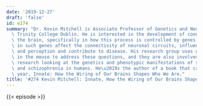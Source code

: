 ```yaml
---
date: '2019-12-27'
draft: 'false'
id: e274
summary: "Dr. Kevin Mitchell is Associate Professor of Genetics and Neuroscience at\
  \ Trinity College Dublin. He is interested in the development of connectivity in\
  \ the brain, specifically in how this process is controlled by genes and how mutations\
  \ in such genes affect the connectivity of neuronal circuits, influence behavior\
  \ and perception and contribute to disease. His research group uses genetic approaches\
  \ in the mouse to address these questions, and they are also involved in collaborative\
  \ research looking at the genetics and phenotypic manifestations of synaesthesia\
  \ and schizophrenia in humans. He\u2019s the author of a book that came out last\
  \ year, Innate: How the Wiring of Our Brains Shapes Who We Are."
title: '#274 Kevin Mitchell: Innate, How the Wiring of Our Brains Shapes Who We Are'
---
```

{{< episode >}}
